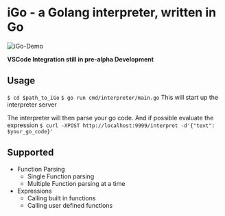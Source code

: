 # iGo - a Golang interpreter, written in Go

![iGo-Demo](https://static.beeceej.com/iGoDemo.gif)

**VSCode Integration still in pre-alpha Development**

## Usage

`$ cd $path_to_iGo`
`$ go run cmd/interpreter/main.go` This will start up the interpreter server

The interpreter will then parse your go code. And if possible evaluate the expression
`$ curl -XPOST http://localhost:9999/interpret -d'{"text": $your_go_code}'`

## Supported

- Function Parsing
  - Single Function parsing
  - Multiple Function parsing at a time
- Expressions
  - Calling built in functions
  - Calling user defined functions

